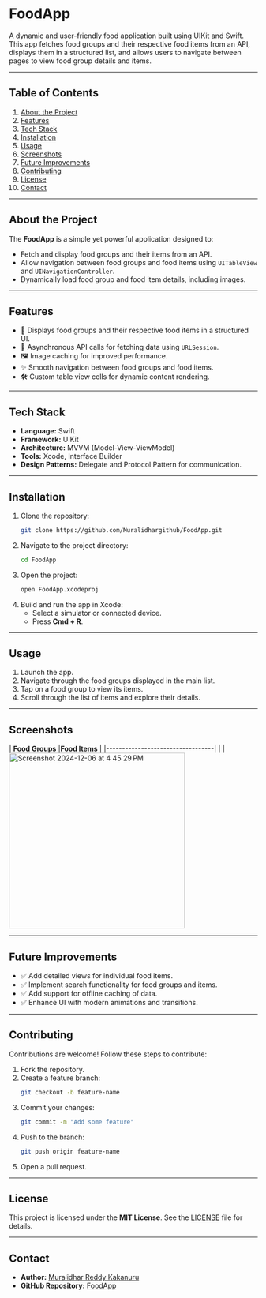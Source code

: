 
# **FoodApp**

A dynamic and user-friendly food application built using UIKit and Swift. This app fetches food groups and their respective food items from an API, displays them in a structured list, and allows users to navigate between pages to view food group details and items.

---

## **Table of Contents**
1. [About the Project](#about-the-project)
2. [Features](#features)
3. [Tech Stack](#tech-stack)
4. [Installation](#installation)
5. [Usage](#usage)
6. [Screenshots](#screenshots)
7. [Future Improvements](#future-improvements)
8. [Contributing](#contributing)
9. [License](#license)
10. [Contact](#contact)

---

## **About the Project**

The **FoodApp** is a simple yet powerful application designed to:
- Fetch and display food groups and their items from an API.
- Allow navigation between food groups and food items using `UITableView` and `UINavigationController`.
- Dynamically load food group and food item details, including images.

---

## **Features**

- 📱 Displays food groups and their respective food items in a structured UI.
- 🚀 Asynchronous API calls for fetching data using `URLSession`.
- 🖼️ Image caching for improved performance.
- ✨ Smooth navigation between food groups and food items.
- 🛠️ Custom table view cells for dynamic content rendering.

---

## **Tech Stack**

- **Language:** Swift
- **Framework:** UIKit
- **Architecture:** MVVM (Model-View-ViewModel)
- **Tools:** Xcode, Interface Builder
- **Design Patterns:** Delegate and Protocol Pattern for communication.

---

## **Installation**

1. Clone the repository:
    ```bash
    git clone https://github.com/Muralidhargithub/FoodApp.git
    ```
2. Navigate to the project directory:
    ```bash
    cd FoodApp
    ```
3. Open the project:
    ```bash
    open FoodApp.xcodeproj
    ```
4. Build and run the app in Xcode:
    - Select a simulator or connected device.
    - Press **Cmd + R**.

---

## **Usage**

1. Launch the app.
2. Navigate through the food groups displayed in the main list.
3. Tap on a food group to view its items.
4. Scroll through the list of items and explore their details.

---

## **Screenshots**

| **Food Groups** 
|**Food Items** |
|----------------------------------|
|  |<img width="356" alt="Screenshot 2024-12-06 at 4 45 29 PM" src="https://github.com/user-attachments/assets/a149a93b-9efe-4a11-8346-935ee94a3172">


---

## **Future Improvements**

- ✅ Add detailed views for individual food items.
- ✅ Implement search functionality for food groups and items.
- ✅ Add support for offline caching of data.
- ✅ Enhance UI with modern animations and transitions.

---

## **Contributing**

Contributions are welcome! Follow these steps to contribute:
1. Fork the repository.
2. Create a feature branch:
    ```bash
    git checkout -b feature-name
    ```
3. Commit your changes:
    ```bash
    git commit -m "Add some feature"
    ```
4. Push to the branch:
    ```bash
    git push origin feature-name
    ```
5. Open a pull request.

---

## **License**

This project is licensed under the **MIT License**. See the [LICENSE](LICENSE) file for details.

---

## **Contact**

- **Author:** [Muralidhar Reddy Kakanuru](https://github.com/Muralidhargithub)
- **GitHub Repository:** [FoodApp](https://github.com/Muralidhargithub/FoodApp)

